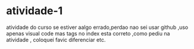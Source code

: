 # atividade-1
atividade do curso
se estiver aalgo errado,perdao nao sei usar github ,uso apenas visual code
mas tags no index esta correto ,como pediu na atividade , coloquei favic diferenciar etc.
